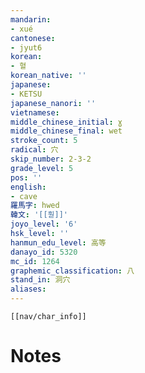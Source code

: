 ```yaml
---
mandarin:
- xué
cantonese:
- jyut6
korean:
- 혈
korean_native: ''
japanese:
- KETSU
japanese_nanori: ''
vietnamese:
middle_chinese_initial: ɣ
middle_chinese_final: wet
stroke_count: 5
radical: 穴
skip_number: 2-3-2
grade_level: 5
pos: ''
english:
- cave
羅馬字: hwed
韓文: '[[훧]]'
joyo_level: '6'
hsk_level: ''
hanmun_edu_level: 高等
danayo_id: 5320
mc_id: 1264
graphemic_classification: 八
stand_in: 洞穴
aliases:
---
```

```meta-bind-embed
[[nav/char_info]]
```

# Notes
